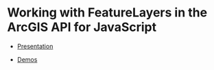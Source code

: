 # Working with FeatureLayers in the ArcGIS API for JavaScript

- [Presentation](https://annelfitz.github.io/UC-presentations/UC-2020/Working-with-feature-layers-in-the-ArcGIS-API-for-JavaScript/#/)

- [Demos](https://annelfitz.github.io/UC-presentations/UC-2020/Working-with-feature-layers-in-the-ArcGIS-API-for-JavaScript/Demos/)
